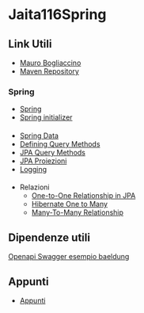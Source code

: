 # Jaita116Spring
## Link Utili
- [Mauro Bogliaccino](http://www.mauro.bogliaccino.it/public/java)
- [Maven Repository](https://mvnrepository.com/)

### Spring
- [Spring](https://spring.io/)
- [Spring initializer](https://start.spring.io/)
#### 
- [Spring Data](https://docs.spring.io/spring-data/commons/reference/repositories/core-concepts.html)
- [Defining Query Methods](https://docs.spring.io/spring-data/commons/reference/repositories/query-methods-details.html)
- [JPA Query Methods](https://docs.spring.io/spring-data/jpa/reference/jpa/query-methods.html)
- [JPA Proiezioni](https://docs.spring.io/spring-data/jpa/reference/repositories/projections.html#projections)
- [Logging](https://www.baeldung.com/spring-boot-logging)
####
- Relazioni
  - [One-to-One Relationship in JPA](https://www.baeldung.com/jpa-one-to-one)
  - [Hibernate One to Many](https://www.baeldung.com/hibernate-one-to-many)
  - [Many-To-Many Relationship](https://www.baeldung.com/jpa-many-to-many)

## Dipendenze utili
[Openapi Swagger esempio baeldung](https://www.baeldung.com/spring-rest-openapi-documentation)

## Appunti 
- [Appunti](https://github.com/nxingram/Jaita116Spring/tree/main/Appunti)
